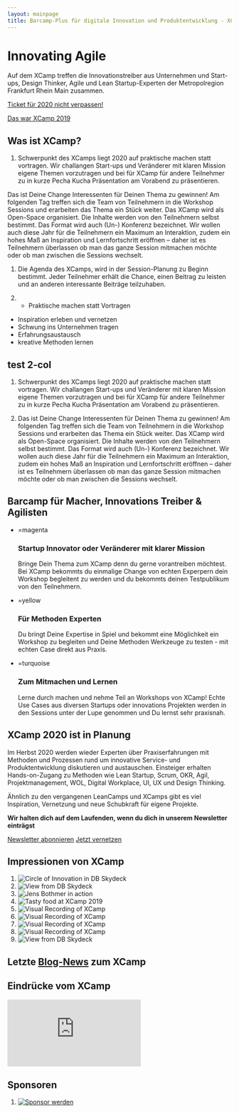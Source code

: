 ```yaml
---
layout: mainpage
title: Barcamp-Plus für digitale Innovation und Produktentwicklung - XCamp 2020
---
```


# Innovating Agile

Auf dem XCamp treffen die Innovationstreiber aus Unternehmen und Start-ups, Design Thinker, Agile und Lean Startup-Experten der Metropolregion Frankfurt Rhein Main zusammen.

<a href="newsletter" class="big button yellow">Ticket für 2020 nicht verpassen!</a>
<!--a href="tickets" class="big button yellow">Jetzt Ticket kaufen</a-->
<a href="xcamp2019" class="big button turquoise">Das war XCamp 2019</a>


## Was ist XCamp?

1. Schwerpunkt des XCamps liegt 2020 auf praktische machen statt vortragen. Wir challangen Start-ups und Veränderer mit klaren Mission eigene Themen vorzutragen und bei für XCamp für andere Teilnehmer zu in kurze Pecha Kucha Präsentation am Vorabend zu präsentieren.
  
Das ist Deine Change Interessenten für Deinen Thema zu gewinnen! Am folgenden Tag treffen sich die Team von Teilnehmern in die Workshop Sessions und erarbeiten das Thema ein Stück weiter. Das XCamp wird als Open-Space organisiert. Die Inhalte werden von den Teilnehmern selbst bestimmt. Das Format wird auch (Un-) Konferenz bezeichnet. Wir wollen auch diese Jahr für die Teilnehmern ein Maximum an Interaktion, zudem ein hohes Maß an Inspiration und Lernfortschritt eröffnen – daher ist es Teilnehmern überlassen ob man das ganze Session mitmachen möchte oder ob man zwischen die Sessions wechselt.      

1. Die Agenda des XCamps, wird in der Session-Planung zu Beginn bestimmt. Jeder Teilnehmer erhält die Chance, einen Beitrag zu leisten und an anderen interessante Beiträge teilzuhaben.

1. * Praktische machen statt Vortragen
  * Inspiration erleben und vernetzen
  * Schwung ins Unternehmen tragen
  * Erfahrungsaustausch 
  * kreative Methoden lernen
  
  
  
  ## test 2-col

1. Schwerpunkt des XCamps liegt 2020 auf praktische machen statt vortragen. Wir challangen Start-ups und Veränderer mit klaren Mission eigene Themen vorzutragen und bei für XCamp für andere Teilnehmer zu in kurze Pecha Kucha Präsentation am Vorabend zu präsentieren.
  
1. Das ist Deine Change Interessenten für Deinen Thema zu gewinnen! Am folgenden Tag treffen sich die Team von Teilnehmern in die Workshop Sessions und erarbeiten das Thema ein Stück weiter. Das XCamp wird als Open-Space organisiert. Die Inhalte werden von den Teilnehmern selbst bestimmt. Das Format wird auch (Un-) Konferenz bezeichnet. Wir wollen auch diese Jahr für die Teilnehmern ein Maximum an Interaktion, zudem ein hohes Maß an Inspiration und Lernfortschritt eröffnen – daher ist es Teilnehmern überlassen ob man das ganze Session mitmachen möchte oder ob man zwischen die Sessions wechselt.   
  
  
  
  
## Barcamp für Macher, Innovations Treiber & Agilisten 

- =magenta

  <span class="checkmark"></span>
  ### Startup Innovator oder Veränderer mit klarer Mission
  Bringe Dein Thema zum XCamp denn du gerne vorantreiben möchtest. Bei XCamp bekommts du einmalige Change von echten Experpern dein Workshop begleitent zu werden und du bekommts deinen Testpublikum von den Teilnehmern.

- =yellow

  <span class="checkmark"></span>
  ### Für Methoden Experten
  Du bringt Deine Expertise in Spiel und bekommt eine Möglichkeit ein Workshop zu begleiten und Deine Methoden Werkzeuge zu testen - mit echten Case direkt aus Praxis.   

- =turquoise

  <span class="checkmark"></span>
  ### Zum Mitmachen und Lernen
  Lerne durch machen und nehme Teil an Workshops von XCamp! Echte Use Cases aus diversen Startups oder innovations Projekten werden in den Sessions unter der Lupe genommen und Du lernst sehr praxisnah.



## XCamp 2020 ist in Planung

Im Herbst 2020 werden wieder Experten über Praxiserfahrungen mit Methoden und Prozessen rund um innovative Service- und Produktentwicklung diskutieren und austauschen. Einsteiger erhalten Hands-on-Zugang zu Methoden wie Lean Startup, Scrum, OKR, Agil, Projektmanagement, WOL, Digital Workplace, UI, UX und Design Thinking.

Ähnlich zu den vergangenen LeanCamps und XCamps gibt es viel Inspiration, Vernetzung und neue Schubkraft für eigene Projekte.

**Wir halten dich auf dem Laufenden, wenn du dich in unserem Newsletter einträgst**

<a href="newsletter" class="big button turquoise">Newsletter abonnieren</a>
<a href="netvis" class="big button turquoise">Jetzt vernetzen</a>


## Impressionen von XCamp

1.   ![Circle of Innovation in DB Skydeck](media/0.jpeg)
1.   ![View from DB Skydeck](media/0-2.jpeg)
1.   ![Jens Bothmer in action](media/0-3.jpeg)
1.   ![Tasty food at XCamp 2019](media/0-4.jpeg)
1.   ![Visual Recording of XCamp](media/0-5.jpeg)
1.   ![Visual Recording of XCamp](media/0-6.jpeg)
1.   ![Visual Recording of XCamp](media/0-7.jpeg)
1.   ![Visual Recording of XCamp](media/0-8.jpeg)
1.   ![View from DB Skydeck](media/0-9.jpeg)



## Letzte [Blog-News](blog) zum XCamp

<div id="newest-blog-entries"></div>


## Eindrücke vom XCamp

<iframe src="https://www.youtube.com/embed/bPJKoiXNvz8?feature=oembed&amp;enablejsapi=1&amp;wmode=opaque" frameborder="0" allow="autoplay; encrypted-media" allowfullscreen="" id="player_1" name="fitvid0"></iframe>

<!--
## Das Format des XCamp-->
<!--
1. Das XCamp wird als Open-Space organisiert. Die Inhalte werden von den Teilnehmern selbst bestimmt. Das Format wird auch (Un-) Konferenz bezeichnet. Es eröffnet den Teilnehmern ein Maximum an Interaktion, zudem ein hohes Maß an Inspiration und Lernfortschritt – insbesondere für Neulinge. Schwerpunkt des XCamps liegt auf den Themenfeldern Agiles Management und Innovation im Unternehmenskontext.-->
<!--  
1. Im Hinblick zu einer traditionellen Konferenz gibt es wenige festgelegte Redner. Als Besucher der Konferenz kannst Du, wie jeder andere Teilnehmer, eine eigene Session halten. In dieser diskutierst Du beispielsweise Deine Erfahrungen zu einem Thema oder erhältst Best-Practice-Hinweise von anderen Teilnehmern.-->
<!--  
1. Die Agenda des XCamps, auch als Line-Up bezeichnet, wird in der Session-Planung zu Beginn bestimmt. Jeder Teilnehmer erhält die Chance, einen Beitrag zu leisten und an anderen interessante Beiträge teilzuhaben.-->




## Sponsoren

1. [![Sponsor werden](media/sponsors/Sponsoren_Logos_xcamp_2018__Ihr-Logo_v1.png)](mailto:sponsoring@xcamp.co)

<!--## Netzwerkpartner-->

<div id="location" class="three-boxes">
<div class="map two-cols">
    <!--iframe style="border: 0;"
            src="https://www.google.com/maps/embed?pb=!1m18!1m12!1m3!1d4007.840430949455!2d8.665983995064554!3d50.108191103824126!2m3!1f0!2f0!3f0!3m2!1i1024!2i768!4f13.1!3m3!1m2!1s0x0%3A0x295910c3a828480!2sDB+Systel+GmbH!5e0!3m2!1sen!2sde!4v1563117709421!5m2!1sen!2sde"
            width="100%" height="450" allowfullscreen="allowfullscreen"></iframe-->
</div>

<!--div class="yellow box">
    <p><b>DB Systel GmbH</b><br/>
        Skydeck im Silberturm</p>

    <p>Jürgen-Ponto-Platz 1<br/>
        60329 Frankfurt am Main</p>
</div-->
</div>

